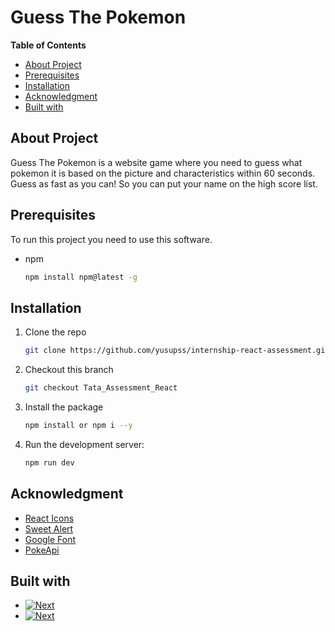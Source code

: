 # Guess The Pokemon

**Table of Contents**
  - [About Project](#about-project)
  - [Prerequisites](#prerequisites)
  - [Installation](#installation)
  - [Acknowledgment](#acknowledgment)
  - [Built with](#built-with)
## About Project 

  Guess The Pokemon is a website game where you need to guess what pokemon it is based on the picture and characteristics within 60 seconds. Guess as fast as you can! So you can put your name on the high score list.


## Prerequisites 
To run this project you need to use this software.
* npm
  ```bash 
  npm install npm@latest -g
  ```
## Installation 
1. Clone the repo 
   ```bash 
   git clone https://github.com/yusupss/internship-react-assessment.git
   ```
2. Checkout this branch
   ```bash
   git checkout Tata_Assessment_React
   ```
3. Install the package
    ```bash 
    npm install or npm i --y
    ```
4. Run the development server:
    ```bash
    npm run dev
    ```
## Acknowledgment 
* [React Icons](https://react-icons.github.io/react-icons/search)
* [Sweet Alert](https://sweetalert2.github.io/)
* [Google Font](https://fonts.google.com/)
* [PokeApi](pokeapi.co)

## Built with 

* [![Next][Next.js]](https://nextjs.org/)
* [![Next][React.js]](https://reactjs.org/)
  
[Next.js]: https://img.shields.io/badge/next.js-000000?style=for-the-badge&logo=nextdotjs&logoColor=white
[React.js]: https://img.shields.io/badge/React-20232A?style=for-the-badge&logo=react&logoColor=61DAFB